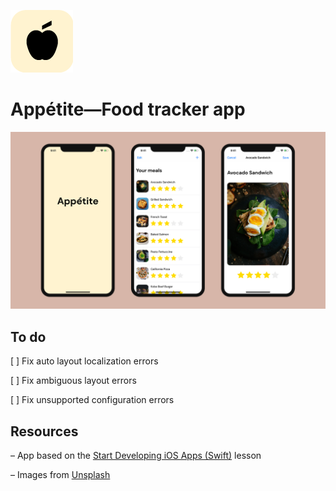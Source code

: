 ![app icon](https://github.com/amandalui/food-app-ios/blob/master/Images/app-icon-rounded.png?raw=true)
# Appétite—Food tracker app

![app screenshots](https://github.com/amandalui/food-app-ios/blob/master/Images/food-app-screenshots.png?raw=true)

## To do
[ ] Fix auto layout localization errors

[ ] Fix ambiguous layout errors

[ ] Fix unsupported configuration errors


## Resources
– App based on the [Start Developing iOS Apps (Swift)](https://developer.apple.com/library/archive/referencelibrary/GettingStarted/DevelopiOSAppsSwift/) lesson

– Images from [Unsplash](https://unsplash.com)
